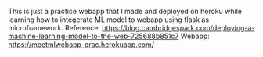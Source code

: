 This is just a practice webapp that I made and deployed on heroku while learning how to integerate ML model to webapp using flask as microframework. Reference: https://blog.cambridgespark.com/deploying-a-machine-learning-model-to-the-web-725688b851c7 Webapp: https://meetmlwebapp-prac.herokuapp.com/
